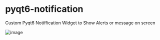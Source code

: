 # pyqt6-notification
Custom Pyqt6 Notiffication Widget to Show Alerts or message on screen

![image](https://github.com/HammadRafique29/pyqt6-notification/assets/112252001/e156d9b7-9ad7-419e-8f6d-8448e5a2deaf)
